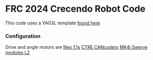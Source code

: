 # FRC 2024 Crecendo Robot Code

This code uses a YAGSL template [found here](https://github.com/BroncBotz3481/YAGSL-Example)

### Configuration

Drive and angle motors are [Neo 1.1s](https://www.revrobotics.com/rev-21-1650/)
[CTRE CANcoders](https://store.ctr-electronics.com/cancoder/)
[MK4i Swerve modules L2](https://www.swervedrivespecialties.com/products/mk4i-swerve-module)
